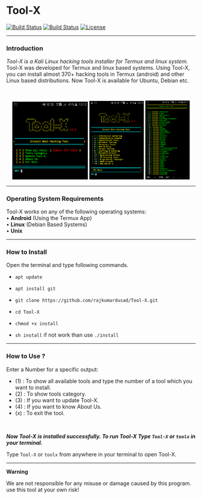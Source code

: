 ﻿# Tool-X

[![Build Status](https://img.shields.io/github/forks/SiddheshSurve/Tool-X.svg)](https://github.com/Technical-Sid/Tool-X)
[![Build Status](https://img.shields.io/github/stars/SiddheshSurve/Tool-X.svg)](https://github.com/Technical-Sid/Tool-X)
[![License](https://img.shields.io/github/license/SiddheshSurve/Tool-X.svg)](https://github.com/Technical-Sid/Tool-X)

------------------------------------------------------------------------

### Introduction

*Tool-X is a Kali Linux hacking tools installer for Termux and linux system.*
Tool-X was developed for Termux and linux based systems. Using Tool-X, you can install almost 370+ hacking tools in Termux (android) and other Linux based distributions. Now Tool-X is available for Ubuntu, Debian etc.

<br>
<p align="center">
<img width="40%" src="core/toolx.png"/>
<img width="28.8%" src="core/toolx_cat.png"/>
<img width="23.4%" src="core/Screenshot_2020-05-17-20-17-56.png"/>
</p>

------------------------------------------------------------------------

### Operating System Requirements

Tool-X works on any of the following operating systems:<br>
• **Android** (Using the Termux App) <br>
• **Linux** (Debian Based Systems) <br>
• **Unix**

------------------------------------------------------------------------

### How to Install

Open the terminal and type following commands.

* `apt update`

* `apt install git`

* `git clone https://github.com/rajkumardusad/Tool-X.git`

* `cd Tool-X`

* `chmod +x install`

* `sh install` if not work than use `./install`

------------------------------------------------------------------------

### How to Use ?

Enter a Number for a specific output:
- (1) : To show all available tools and type the number of a tool which you want to install.
- (2) : To show tools category.
- (3) : If you want to update Tool-X.
- (4) : If you want to know About Us.
- (x) : To exit the tool.

<br/>

***Now Tool-X is installed successfully. To run Tool-X Type `Tool-X` or `toolx` in your terminal.***

Type `Tool-X` or `toolx` from anywhere in your terminal to open Tool-X.

------------------------------------------------------------------------

**Warning**

We are not responsible for any misuse or damage caused by this program. use this tool at your own risk!

